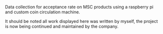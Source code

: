 Data collection for acceptance rate on MSC products using a raspberry pi and custom coin circulation machine.

It should be noted all work displayed here was written by myself, the project is now being continued and maintained by the company.
